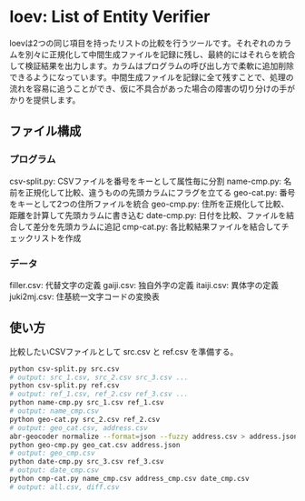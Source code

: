 # loev: List of Entity Verifier

loevは2つの同じ項目を持ったリストの比較を行うツールです。それぞれのカラムを別々に正規化して中間生成ファイルを記録に残し、最終的にはそれらを統合して検証結果を出力します。カラムはプログラムの呼び出し方で柔軟に追加削除できるようになっています。中間生成ファイルを記録に全て残すことで、処理の流れを容易に追うことができ、仮に不具合があった場合の障害の切り分けの手がかりを提供します。

## ファイル構成

### プログラム

csv-split.py: CSVファイルを番号をキーとして属性毎に分割
name-cmp.py: 名前を正規化して比較、違うものの先頭カラムにフラグを立てる
geo-cat.py: 番号をキーとして2つの住所ファイルを統合
geo-cmp.py: 住所を正規化して比較、距離を計算して先頭カラムに書き込む
date-cmp.py: 日付を比較、ファイルを結合して差分を先頭カラムに追記
cmp-cat.py: 各比較結果ファイルを結合してチェックリストを作成

### データ

filler.csv: 代替文字の定義
gaiji.csv: 独自外字の定義
itaiji.csv: 異体字の定義
juki2mj.csv: 住基統一文字コードの変換表

## 使い方

比較したいCSVファイルとして src.csv と ref.csv を準備する。

``` bash
python csv-split.py src.csv
# output: src_1.csv, src_2.csv src_3.csv ...
python csv-split.py ref.csv
# output: ref_1.csv, ref_2.csv ref_3.csv ...
python name-cmp.py src_1.csv ref_1.csv
# output: name_cmp.csv
python geo-cat.py src_2.csv ref_2.csv
# output: geo_cat.csv, address.csv
abr-geocoder normalize --format=json --fuzzy address.csv > address.json
python geo-cmp.py geo_cat.csv address.json
# output: geo_cmp.csv
python date-cmp.py src_3.csv ref_3.csv
# output: date_cmp.csv
python cmp-cat.py name_cmp.csv address_cmp.csv date_cmp.csv
# output: all.csv, diff.csv
```
